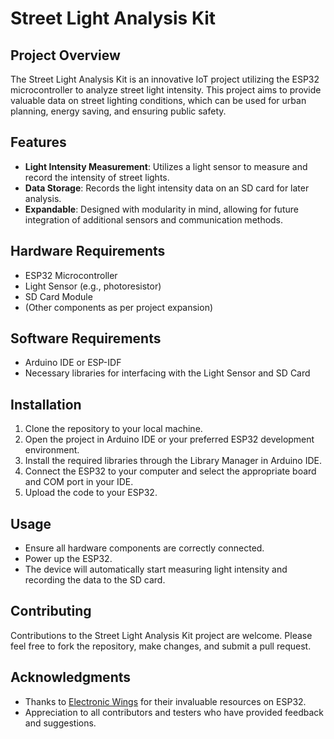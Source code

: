 Street Light Analysis Kit
=========================

Project Overview
----------------

The Street Light Analysis Kit is an innovative IoT project utilizing the ESP32 microcontroller to analyze street light intensity. This project aims to provide valuable data on street lighting conditions, which can be used for urban planning, energy saving, and ensuring public safety.

Features
--------

*   **Light Intensity Measurement**: Utilizes a light sensor to measure and record the intensity of street lights.
*   **Data Storage**: Records the light intensity data on an SD card for later analysis.
*   **Expandable**: Designed with modularity in mind, allowing for future integration of additional sensors and communication methods.

Hardware Requirements
---------------------

*   ESP32 Microcontroller
*   Light Sensor (e.g., photoresistor)
*   SD Card Module
*   (Other components as per project expansion)

Software Requirements
---------------------

*   Arduino IDE or ESP-IDF
*   Necessary libraries for interfacing with the Light Sensor and SD Card

Installation
------------

1.  Clone the repository to your local machine.
2.  Open the project in Arduino IDE or your preferred ESP32 development environment.
3.  Install the required libraries through the Library Manager in Arduino IDE.
4.  Connect the ESP32 to your computer and select the appropriate board and COM port in your IDE.
5.  Upload the code to your ESP32.

Usage
-----

*   Ensure all hardware components are correctly connected.
*   Power up the ESP32.
*   The device will automatically start measuring light intensity and recording the data to the SD card.

Contributing
------------

Contributions to the Street Light Analysis Kit project are welcome. Please feel free to fork the repository, make changes, and submit a pull request.

Acknowledgments
---------------

*   Thanks to [Electronic Wings](https://www.electronicwings.com/) for their invaluable resources on ESP32.
*   Appreciation to all contributors and testers who have provided feedback and suggestions.
